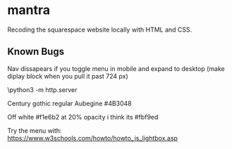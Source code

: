 # mantra
Recoding the squarespace website locally with HTML and CSS.


## Known Bugs
Nav dissapears if you toggle menu in mobile and expand to desktop (make diplay block when you pull it past 724 px)

\\python3 -m http.server



Century gothic regular
Aubegine  #4B3048

Off white #f1e6b2 at 20% opacity
i think its #fbf9ed







Try the menu with:
https://www.w3schools.com/howto/howto_js_lightbox.asp
